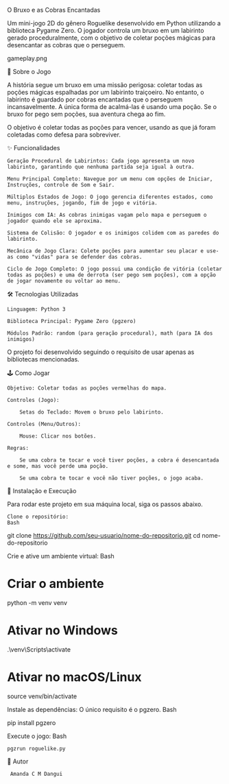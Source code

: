 O Bruxo e as Cobras Encantadas

Um mini-jogo 2D do gênero Roguelike desenvolvido em Python utilizando a biblioteca Pygame Zero. O jogador controla um bruxo em um labirinto gerado proceduralmente, com o objetivo de coletar poções mágicas para desencantar as cobras que o perseguem.

gameplay.png

📜 Sobre o Jogo

A história segue um bruxo em uma missão perigosa: coletar todas as poções mágicas espalhadas por um labirinto traiçoeiro. No entanto, o labirinto é guardado por cobras encantadas que o perseguem incansavelmente. A única forma de acalmá-las é usando uma poção. Se o bruxo for pego sem poções, sua aventura chega ao fim.

O objetivo é coletar todas as poções para vencer, usando as que já foram coletadas como defesa para sobreviver.

✨ Funcionalidades

    Geração Procedural de Labirintos: Cada jogo apresenta um novo labirinto, garantindo que nenhuma partida seja igual à outra.

    Menu Principal Completo: Navegue por um menu com opções de Iniciar, Instruções, controle de Som e Sair.

    Múltiplos Estados de Jogo: O jogo gerencia diferentes estados, como menu, instruções, jogando, fim de jogo e vitória.

    Inimigos com IA: As cobras inimigas vagam pelo mapa e perseguem o jogador quando ele se aproxima.

    Sistema de Colisão: O jogador e os inimigos colidem com as paredes do labirinto.

    Mecânica de Jogo Clara: Colete poções para aumentar seu placar e use-as como "vidas" para se defender das cobras.

    Ciclo de Jogo Completo: O jogo possui uma condição de vitória (coletar todas as poções) e uma de derrota (ser pego sem poções), com a opção de jogar novamente ou voltar ao menu.

🛠️ Tecnologias Utilizadas

    Linguagem: Python 3

    Biblioteca Principal: Pygame Zero (pgzero)

    Módulos Padrão: random (para geração procedural), math (para IA dos inimigos)

O projeto foi desenvolvido seguindo o requisito de usar apenas as bibliotecas mencionadas.

🕹️ Como Jogar

    Objetivo: Coletar todas as poções vermelhas do mapa.

    Controles (Jogo):

        Setas do Teclado: Movem o bruxo pelo labirinto.

    Controles (Menu/Outros):

        Mouse: Clicar nos botões.

    Regras:

        Se uma cobra te tocar e você tiver poções, a cobra é desencantada e some, mas você perde uma poção.

        Se uma cobra te tocar e você não tiver poções, o jogo acaba.

🚀 Instalação e Execução

Para rodar este projeto em sua máquina local, siga os passos abaixo.

    Clone o repositório:
    Bash

git clone https://github.com/seu-usuario/nome-do-repositorio.git
cd nome-do-repositorio

Crie e ative um ambiente virtual:
Bash

# Criar o ambiente
python -m venv venv

# Ativar no Windows
.\venv\Scripts\activate

# Ativar no macOS/Linux
source venv/bin/activate

Instale as dependências:
O único requisito é o pgzero.
Bash

pip install pgzero

Execute o jogo:
Bash

    pgzrun roguelike.py

👤 Autor

     Amanda C M Dangui


